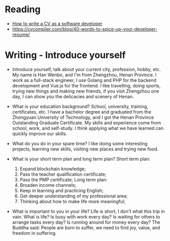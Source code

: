 # Reading

 - [How to write a CV as a software developer](https://learnitmyway.medium.com/how-to-write-a-cv-as-a-software-developer-8841a79f8458)
 - https://cvcompiler.com/blog/40-words-to-spice-up-your-developer-resume/



# Writing - Introduce yourself

- Introduce yourself, talk about your current city, profession, hobby, etc.
  My name is Han Wenbo, and I'm from Zhengzhou, Henan Province. I work as a full-stack engineer, I use Golang and PHP for the backend development and Vue.js for the frontend. I like travelling, doing sports, trying new things and making new friends, if you visit Zhengzhou one day, I can show you the delicacies and scenery of Henan.

- What is your education background? School, university, training, certificates, etc.
  I have a bachelor degree and graduated from the Zhongyuan University of Technology, and I got the Henan Province Outstanding Graduate Certificate. My skills and experience come from school, work, and self-study. I think applying what we have learned can quickly improve our skills.

- What do you do in your spare time?
  I like doing some interesting projects, learning new skills, visiting new places and trying new food.

- What is your short term plan and long term plan?
  Short term plan: 
  1. Expand blockchain knowledge;
  2. Pass the teacher qualification certificate;
  3. Pass the PMP certificate;
  Long term plan:
  1. Broaden income channels;
  2. Keep in learning and practicing English;
  3. Get deeper understanding of my professional area;
  4. Thinking about how to make life more meaningful;

- What is important to you in your life?
  Life is short, I don't what this trip in vain. What is life? Is busy with work every day? Is waiting for others to arrange tasks every day? Is running around for money every day? The Buddha said: People are born to suffer, we need to find joy, value, and freedom in suffering.
